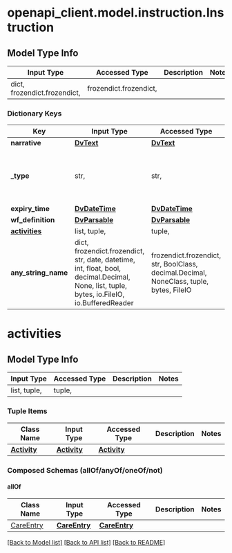 # openapi_client.model.instruction.Instruction

## Model Type Info
Input Type | Accessed Type | Description | Notes
------------ | ------------- | ------------- | -------------
dict, frozendict.frozendict,  | frozendict.frozendict,  |  | 

### Dictionary Keys
Key | Input Type | Accessed Type | Description | Notes
------------ | ------------- | ------------- | ------------- | -------------
**narrative** | [**DvText**](DvText.md) | [**DvText**](DvText.md) |  | 
**_type** | str,  | str,  |  | [optional] if omitted the server will use the default value of "INSTRUCTION"
**expiry_time** | [**DvDateTime**](DvDateTime.md) | [**DvDateTime**](DvDateTime.md) |  | [optional] 
**wf_definition** | [**DvParsable**](DvParsable.md) | [**DvParsable**](DvParsable.md) |  | [optional] 
**[activities](#activities)** | list, tuple,  | tuple,  |  | [optional] 
**any_string_name** | dict, frozendict.frozendict, str, date, datetime, int, float, bool, decimal.Decimal, None, list, tuple, bytes, io.FileIO, io.BufferedReader | frozendict.frozendict, str, BoolClass, decimal.Decimal, NoneClass, tuple, bytes, FileIO | any string name can be used but the value must be the correct type | [optional]

# activities

## Model Type Info
Input Type | Accessed Type | Description | Notes
------------ | ------------- | ------------- | -------------
list, tuple,  | tuple,  |  | 

### Tuple Items
Class Name | Input Type | Accessed Type | Description | Notes
------------- | ------------- | ------------- | ------------- | -------------
[**Activity**](Activity.md) | [**Activity**](Activity.md) | [**Activity**](Activity.md) |  | 

### Composed Schemas (allOf/anyOf/oneOf/not)
#### allOf
Class Name | Input Type | Accessed Type | Description | Notes
------------- | ------------- | ------------- | ------------- | -------------
[CareEntry](CareEntry.md) | [**CareEntry**](CareEntry.md) | [**CareEntry**](CareEntry.md) |  | 

[[Back to Model list]](../../README.md#documentation-for-models) [[Back to API list]](../../README.md#documentation-for-api-endpoints) [[Back to README]](../../README.md)

